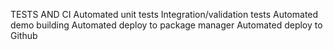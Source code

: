 TESTS AND CI
Automated unit tests
Integration/validation tests
Automated demo building
Automated deploy to package manager
Automated deploy to Github
